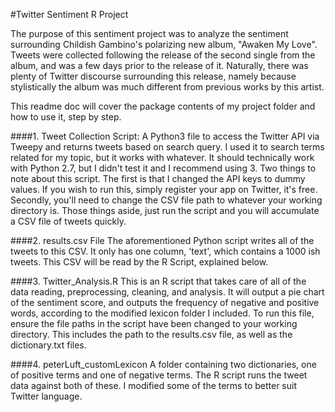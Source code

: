 #Twitter Sentiment R Project

The purpose of this sentiment project was to analyze the sentiment surrounding Childish Gambino's polarizing new album, "Awaken My Love". Tweets were collected following the release of the second single from the album, and was a few days prior to the release of it. Naturally, there was plenty of Twitter discourse surrounding this release, namely because stylistically the album was much different from previous works by this artist. 

This readme doc will cover the package contents of my project folder
and how to use it, step by step. 

####1. Tweet Collection Script:
A Python3 file to access the Twitter API via Tweepy and returns tweets
based on search query. I used it to search terms related for my topic,
but it works with whatever. It should technically work with Python 2.7, 
but I didn't test it and I recommend using 3. Two things to note about
this script. The first is that I changed the API keys to dummy values.
If you wish to run this, simply register your app on Twitter, it's free.
Secondly, you'll need to change the CSV file path to whatever your working
directory is. Those things aside, just run the script and you will accumulate
a CSV file of tweets quickly.

####2. results.csv File
The aforementioned Python script writes all of the tweets to this CSV. It
only has one column, 'text', which contains a 1000 ish tweets. This CSV
will be read by the R Script, explained below.

####3. Twitter_Analysis.R
This is an R script that takes care of all of the data reading, preprocessing,
cleaning, and analysis. It will output a pie chart of the sentiment score,
and outputs the frequency of negative and positive words, according to the 
modified lexicon folder I included. To run this file, ensure the file paths
in the script have been changed to your working directory. This includes the
path to the results.csv file, as well as the dictionary.txt files. 

####4. peterLuft_customLexicon
A folder containing two dictionaries, one of positive terms and one of negative
terms. The R script runs the tweet data against both of these. I modified some
of the terms to better suit Twitter language. 

